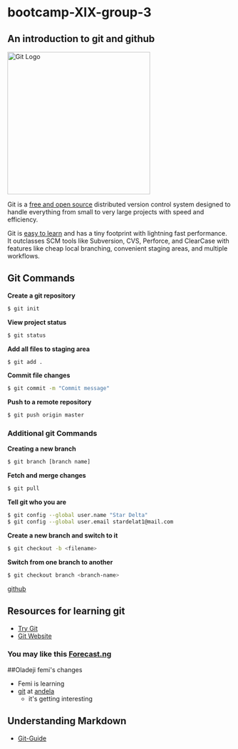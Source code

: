 # bootcamp-XIX-group-3
## An introduction to git and github

<img src="https://dab1nmslvvntp.cloudfront.net/wp-content/uploads/2016/03/1458791372git.png" alt="Git Logo" width="320">

Git is a [free and open source](https://git-scm.com/about/free-and-open-source) distributed version control system designed to handle everything from small to very large projects with speed and efficiency.

Git is [easy to learn](https://git-scm.com/documentation) and has a tiny footprint with lightning fast performance. It outclasses SCM tools like Subversion, CVS, Perforce, and ClearCase with features like cheap local branching, convenient staging areas, and multiple workflows.

## Git Commands

__Create a git repository__
```bash
$ git init
```

__View project status__
```bash
$ git status
```

__Add all files to staging area__
```bash
$ git add .
```

__Commit file changes__
```bash
$ git commit -m "Commit message"
```

__Push to a remote repository__
```bash
$ git push origin master
```

### Additional git Commands

__Creating a new branch__
```bash
$ git branch [branch name]
```

__Fetch and merge changes__
```bash
$ git pull
```

__Tell git who you are__
```bash
$ git config --global user.name "Star Delta"
$ git config --global user.email stardelat1@mail.com
```

__Create a new branch and switch to it__
```bash
$ git checkout -b <filename>
```

__Switch from one branch to another__
```bash
$ git checkout branch <branch-name>
```

[github](http://github.com)

## Resources for learning git

- [Try Git](http://try.github.io)
- [Git Website](https://git-scm.com/)

### You may like this [Forecast.ng](http://forecast.ng)


##Oladeji femi's changes
- Femi is learning
- [git](http://git-scm.com) at [andela](http://andela.com)
    - it's getting interesting

## Understanding Markdown

- [Git-Guide](https://guides.github.com/features/mastering-markdown/)
